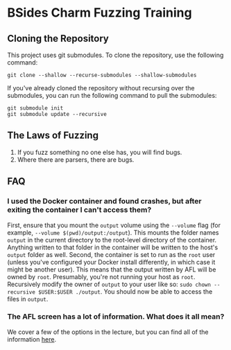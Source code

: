 # BSides Charm Fuzzing Training

## Cloning the Repository

This project uses git submodules. To clone the repository, use the
following command:

```shell
git clone --shallow --recurse-submodules --shallow-submodules
```

If you've already cloned the repository without recursing over the submodules,
you can run the following command to pull the submodules:

```shell
git submodule init
git submodule update --recursive
```

## The Laws of Fuzzing

1. If you fuzz something no one else has, you will find bugs.
1. Where there are parsers, there are bugs.

## FAQ

### I used the Docker container and found crashes, but after exiting the container I can't access them?

First, ensure that you mount the `output` volume using the `--volume` flag (for example, `--volume $(pwd)/output:/output`). This mounts the folder names `output` in the current directory to the root-level directory of the container. Anything written to that folder in the container will be written to the host's `output` folder as well. Second, the container is set to run as the `root` user (unless you've configured your Docker install differently, in which case it might be another user). This means that the output written by AFL will be owned by `root`. Presumably, you're not running your host as `root`. Recursively modify the owner of `output` to your user like so: `sudo chown --recursive $USER:$USER ./output`. You should now be able to access the files in `output`.

### The AFL screen has a lot of information. What does it all mean?

We cover a few of the options in the lecture, but you can find all of the information [here](https://aflplus.plus/docs/status_screen/).
